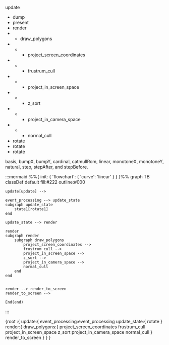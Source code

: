 


update                             
 - dump  
 - present                         
 - render                          
 - - draw_polygons                
 - - -  project_screen_coordinates
 - - -  frustrum_cull             
 - - -  project_in_screen_space   
 - - -  z_sort                    
 - - -  project_in_camera_space   
 - - -  normal_cull               
 - rotate                          
 - rotate                          
 - rotate        


 basis, bumpX, bumpY, cardinal, catmullRom, linear, monotoneX, monotoneY, natural, step, stepAfter, and stepBefore.

:::mermaid
%%{ init: { 'flowchart': { 'curve': 'linear' } } }%%
graph TB
    classDef default fill:#222 outline:#000

    update[update] --> 
    
    event_processing --> update_state
    subgraph update_state
        state1[rotate1]
    end

    update_state --> render
    
    render
    subgraph render
        subgraph draw_polygons
            project_screen_coordinates -->
            frustrum_cull -->
            project_in_screen_space -->
            z_sort -->
            project_in_camera_space -->
            normal_cull
        end
    end


    render --> render_to_screen
    render_to_screen -->

    End(end)
:::


{root :{
    update:{
        event_processing:event_processing
        update_state:{
            rotate
        }
        render:{
            draw_polygons:{
            project_screen_coordinates
            frustrum_cull
            project_in_screen_space
            z_sort
            project_in_camera_space
            normal_cull
            }
        render_to_screen
        }
    }
}

                           